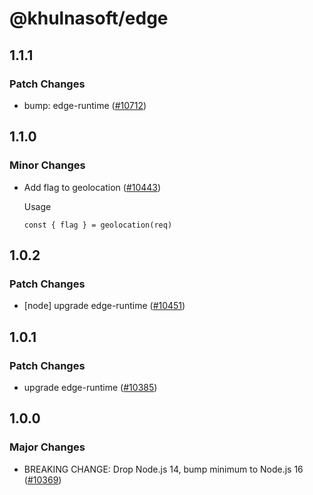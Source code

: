 # @khulnasoft/edge

## 1.1.1

### Patch Changes

- bump: edge-runtime ([#10712](https://github.com/khulnasoft-lab/khulnasoft/pull/10712))

## 1.1.0

### Minor Changes

- Add flag to geolocation ([#10443](https://github.com/khulnasoft-lab/khulnasoft/pull/10443))

  Usage

  ```
  const { flag } = geolocation(req)
  ```

## 1.0.2

### Patch Changes

- [node] upgrade edge-runtime ([#10451](https://github.com/khulnasoft-lab/khulnasoft/pull/10451))

## 1.0.1

### Patch Changes

- upgrade edge-runtime ([#10385](https://github.com/khulnasoft-lab/khulnasoft/pull/10385))

## 1.0.0

### Major Changes

- BREAKING CHANGE: Drop Node.js 14, bump minimum to Node.js 16 ([#10369](https://github.com/khulnasoft-lab/khulnasoft/pull/10369))
